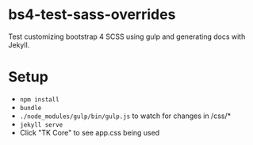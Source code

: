 # bs4-test-sass-overrides
Test customizing bootstrap 4 SCSS using gulp and generating docs with Jekyll.

# Setup
- `npm install`
- `bundle`
- `./node_modules/gulp/bin/gulp.js` to watch for changes in /css/*
- `jekyll serve`
- Click "TK Core" to see app.css being used
